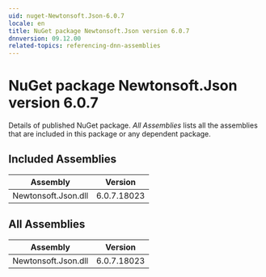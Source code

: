 ```yaml
---
uid: nuget-Newtonsoft.Json-6.0.7
locale: en
title: NuGet package Newtonsoft.Json version 6.0.7
dnnversion: 09.12.00
related-topics: referencing-dnn-assemblies
---
```


# NuGet package Newtonsoft.Json version 6.0.7
Details of published NuGet package.
*All Assemblies* lists all the assemblies that are included in this package or any dependent package.

## Included Assemblies

|Assembly|Version|
|---|---|
|Newtonsoft.Json.dll|6.0.7.18023|

## All Assemblies

|Assembly|Version|
|---|---|
|Newtonsoft.Json.dll|6.0.7.18023|

